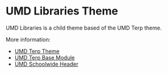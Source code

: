 # UMD Libraries Theme

UMD Libraries is a child theme based of the UMD Terp theme.

More information:

- [UMD Terp Theme](https://github.com/UMD-Digital/umd_terp)
- [UMD Terp Base Module](https://github.com/UMD-Digital/umd_terp_base)
- [UMD Schoolwide Header](https://github.com/UMD-Digital/umd_schoolwide_header)

